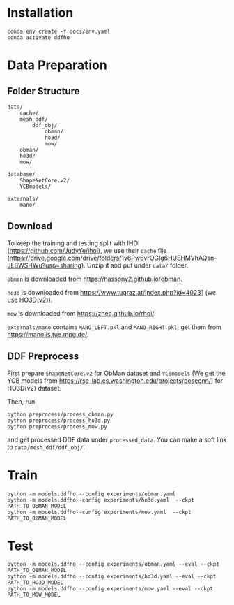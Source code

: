 # Installation
```
conda env create -f docs/env.yaml
conda activate ddfho
```

# Data Preparation

## Folder Structure
```
data/
    cache/
    mesh_ddf/
        ddf_obj/
            obman/
            ho3d/
            mow/
    obman/
    ho3d/
    mow/

database/
    ShapeNetCore.v2/
    YCBmodels/

externals/
    mano/
```

## Download
To keep the training and testing split with IHOI (https://github.com/JudyYe/ihoi), we use their `cache` file (https://drive.google.com/drive/folders/1v6Pw6vrOGIg6HUEHMVhAQsn-JLBWSHWu?usp=sharing). Unzip it and put under `data/` folder.

`obman` is downloaded from https://hassony2.github.io/obman.

`ho3d` is downloaded from https://www.tugraz.at/index.php?id=40231 (we use HO3D(v2)).

`mow` is downloaded from https://zhec.github.io/rhoi/.

`externals/mano` contains `MANO_LEFT.pkl` and `MANO_RIGHT.pkl`, get them from https://mano.is.tue.mpg.de/.

## DDF Preprocess
First prepare `ShapeNetCore.v2` for ObMan dataset and `YCBmodels` (We get the YCB models from https://rse-lab.cs.washington.edu/projects/posecnn/) for HO3D(v2) dataset.

Then, run
```
python preprocess/process_obman.py
python preprocess/process_ho3d.py
python preprocess/process_mow.py
```
and get processed DDF data under `processed_data`. You can make a soft link to `data/mesh_ddf/ddf_obj/`.

# Train
```
python -m models.ddfho --config experiments/obman.yaml
python -m models.ddfho--config experiments/ho3d.yaml  --ckpt PATH_TO_OBMAN_MODEL
python -m models.ddfho--config experiments/mow.yaml  --ckpt PATH_TO_OBMAN_MODEL
```

# Test
```
python -m models.ddfho --config experiments/obman.yaml --eval --ckpt PATH_TO_OBMAN_MODEL
python -m models.ddfho --config experiments/ho3d.yaml --eval --ckpt PATH_TO_HO3D_MODEL
python -m models.ddfho --config experiments/mow.yaml --eval --ckpt PATH_TO_MOW_MODEL
```